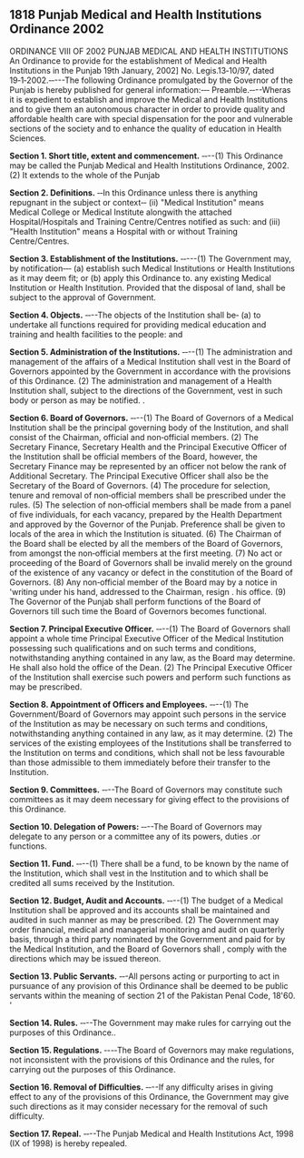 ## 1818 Punjab Medical and Health Institutions Ordinance 2002
 
ORDINANCE VIII OF 2002
PUNJAB MEDICAL AND HEALTH INSTITUTIONS
An Ordinance to provide for the establishment
of Medical and Health Institutions in the Punjab
19th January, 2002]
No. Legis.13‑10/97, dated 19‑1‑2002.‑‑---The following Ordinance promulgated by the Governor of the Punjab is hereby published for general information:‑‑‑
Preamble.‑‑--Wheras it is expedient to establish and improve the Medical and Health Institutions and to give them an autonomous character in order to provide quality and affordable health care with special dispensation for the poor and vulnerable sections of the society and to enhance the quality of education in Health Sciences.

**Section 1. Short title, extent and commencement.**
‑‑--(1) This Ordinance may be called the Punjab Medical and Health Institutions Ordinance, 2002.
   (2) It extends to the whole of the Punjab

 

**Section 2. Definitions.**
‑‑In this Ordinance unless there is anything repugnant in the subject or context‑‑
   (ii) "Medical Institution" means Medical College or Medical Institute alongwith the attached Hospital/Hospitals and Training Centre/Centres notified as such: and
   (iii) "Health Institution" means a Hospital with or without Training Centre/Centres.

 

**Section 3. Establishment of the Institutions.**
‑‑---(1) The Government may, by notification‑‑‑
   (a) establish such Medical Institutions or Health Institutions as it may deem fit; or
   (b) apply this Ordinance to. any existing Medical Institution or Health Institution.
   Provided that the disposal of land, shall be subject to the approval of Government.

 

**Section 4. Objects.**
‑‑--The objects of the Institution shall be‑
   (a) to undertake all functions required for providing medical education and training and health facilities to the people: and

 

**Section 5. Administration of the Institutions.**
‑‑--(1) The administration and management of the affairs of a Medical Institution shall vest in the Board of Governors appointed by the Government in accordance with the provisions of this Ordinance.
   (2) The administration and management of a Health Institution shall, subject to the directions of the Government, vest in such body or person as may be notified. .

 

**Section 6. Board of Governors.**
‑‑--(1) The Board of Governors of a Medical Institution shall be the principal governing body of the Institution, and shall consist of the Chairman, official and non‑official members.
   (2) The Secretary Finance, Secretary Health and the Principal Executive Officer of the Institution shall be official members of the Board, however, the Secretary Finance may be represented by an officer not below the rank of Additional Secretary. The Principal Executive Officer shall also be the Secretary of the Board of Governors.
   (4) The procedure for selection, tenure and removal of non‑official members shall be prescribed under the rules.
   (5) The selection of non‑official members shall be made from a panel of five individuals, for each vacancy, prepared by the Health Department and approved by the Governor of the Punjab. Preference shall be given to locals of the area in which the Institution is situated.
   (6) The Chairman of the Board shall be elected by all the members of the Board of Governors, from amongst the non‑official members at the first meeting.
   (7) No act or proceeding of the Board of Governors shall be invalid merely on the ground of the existence of any vacancy or defect in the constitution of the Board of Governors.
   (8) Any non‑official member of the Board may by a notice in 'writing under his hand, addressed to the Chairman, resign . his office.
   (9) The Governor of the Punjab shall perform functions of the Board of Governors till such time the Board of Governors becomes functional.

 

**Section 7. Principal Executive Officer.**
‑‑--(1) The Board of Governors shall appoint a whole time Principal Executive Officer of the Medical Institution possessing such qualifications and on such terms and conditions, notwithstanding anything contained in any law, as the Board may determine. He shall also hold the office of the Dean.
   (2) The Principal Executive Officer of the Institution shall exercise such powers and perform such functions as may be prescribed.

 

**Section 8. Appointment of Officers and Employees.**
‑‑--(1) The Government/Board of Governors may appoint such persons in the service of the Institution as may be necessary on such terms and conditions, notwithstanding anything contained in any law, as it may determine.
   (2) The services of the existing employees of the Institutions shall be transferred to the Institution on terms and conditions, which shall not be less favourable than those admissible to them immediately before their transfer to the Institution.

 

**Section 9. Committees.**
‑‑--The Board of Governors may constitute such committees as it may deem necessary for giving effect to the provisions of this Ordinance.

 

**Section 10. Delegation of Powers:**
‑‑--The Board of Governors may delegate to any person or a committee any of its powers, duties .or functions.

 

**Section 11. Fund.**
‑‑--(1) There shall be a fund, to be known by the name of the Institution, which shall vest in the Institution and to which shall be credited all sums received by the Institution.

 

**Section 12. Budget, Audit and Accounts.**
‑‑--(1) The budget of a Medical Institution shall be approved and its accounts shall be maintained and audited in such manner as may be prescribed.
    (2) The Government may order financial, medical and managerial monitoring and audit on quarterly basis, through a third party nominated by the Government and paid for by the Medical Institution, and the Board of Governors shall , comply with the directions which may be issued thereon.

 

**Section 13. Public Servants.**
‑‑-All persons acting or purporting to act in pursuance of any provision of this Ordinance shall be deemed to be public servants within the meaning of section 21 of the Pakistan Penal Code, 18'60. '

 

**Section 14. Rules.**
‑‑--The Government may make rules for carrying out the purposes of this Ordinance..

**Section 15. Regulations.**
‑--‑The Board of Governors may make regulations, not inconsistent with the provisions of this Ordinance and the rules, for carrying out the purposes of this Ordinance.

 

**Section 16. Removal of Difficulties.**
‑‑--If any difficulty arises in giving effect to any of the provisions of this Ordinance, the Government may give such directions as it may consider necessary for the removal of such difficulty.

 

**Section 17. Repeal.**
‑‑--The Punjab Medical and Health Institutions Act, 1998 (IX of 1998) is hereby repealed.

